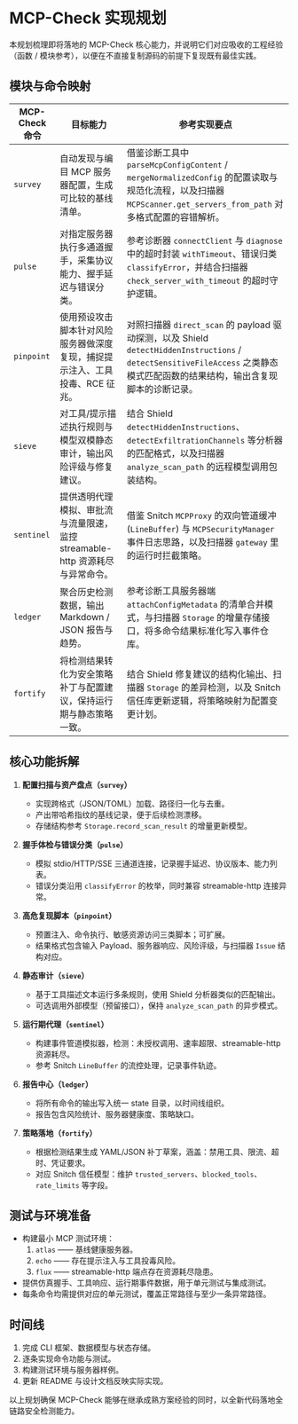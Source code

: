 # MCP-Check 实现规划

本规划梳理即将落地的 MCP-Check 核心能力，并说明它们对应吸收的工程经验（函数 / 模块参考），以便在不直接复制源码的前提下复现既有最佳实践。

## 模块与命令映射

| MCP-Check 命令 | 目标能力 | 参考实现要点 |
| --- | --- | --- |
| `survey` | 自动发现与编目 MCP 服务器配置，生成可比较的基线清单。 | 借鉴诊断工具中 `parseMcpConfigContent` / `mergeNormalizedConfig` 的配置读取与规范化流程，以及扫描器 `MCPScanner.get_servers_from_path` 对多格式配置的容错解析。 |
| `pulse` | 对指定服务器执行多通道握手，采集协议能力、握手延迟与错误分类。 | 参考诊断器 `connectClient` 与 `diagnose` 中的超时封装 `withTimeout`、错误归类 `classifyError`，并结合扫描器 `check_server_with_timeout` 的超时守护逻辑。 |
| `pinpoint` | 使用预设攻击脚本针对风险服务器做深度复现，捕捉提示注入、工具投毒、RCE 征兆。 | 对照扫描器 `direct_scan` 的 payload 驱动探测，以及 Shield `detectHiddenInstructions` / `detectSensitiveFileAccess` 之类静态模式匹配函数的结果结构，输出含复现脚本的诊断记录。 |
| `sieve` | 对工具/提示描述执行规则与模型双模静态审计，输出风险评级与修复建议。 | 结合 Shield `detectHiddenInstructions`、`detectExfiltrationChannels` 等分析器的匹配格式，以及扫描器 `analyze_scan_path` 的远程模型调用包装结构。 |
| `sentinel` | 提供透明代理模拟、审批流与流量限速，监控 streamable-http 资源耗尽与异常命令。 | 借鉴 Snitch `MCPProxy` 的双向管道缓冲 (`LineBuffer`) 与 `MCPSecurityManager` 事件日志思路，以及扫描器 `gateway` 里的运行时拦截策略。 |
| `ledger` | 聚合历史检测数据，输出 Markdown / JSON 报告与趋势。 | 参考诊断工具服务器端 `attachConfigMetadata` 的清单合并模式，与扫描器 `Storage` 的增量存储接口，将多命令结果标准化写入事件仓库。 |
| `fortify` | 将检测结果转化为安全策略补丁与配置建议，保持运行期与静态策略一致。 | 结合 Shield 修复建议的结构化输出、扫描器 `Storage` 的差异检测，以及 Snitch 信任库更新逻辑，将策略映射为配置变更计划。 |

## 核心功能拆解

1. **配置扫描与资产盘点（`survey`）**
   - 实现跨格式（JSON/TOML）加载、路径归一化与去重。
   - 产出带哈希指纹的基线记录，便于后续检测漂移。
   - 存储结构参考 `Storage.record_scan_result` 的增量更新模型。

2. **握手体检与错误分类（`pulse`）**
   - 模拟 stdio/HTTP/SSE 三通道连接，记录握手延迟、协议版本、能力列表。
   - 错误分类沿用 `classifyError` 的枚举，同时兼容 streamable-http 连接异常。

3. **高危复现脚本（`pinpoint`）**
   - 预置注入、命令执行、敏感资源访问三类脚本；可扩展。
   - 结果格式包含输入 Payload、服务器响应、风险评级，与扫描器 `Issue` 结构对应。

4. **静态审计（`sieve`）**
   - 基于工具描述文本运行多条规则，使用 Shield 分析器类似的匹配输出。
   - 可选调用外部模型（预留接口），保持 `analyze_scan_path` 的异步模式。

5. **运行期代理（`sentinel`）**
   - 构建事件管道模拟器，检测：未授权调用、速率超限、streamable-http 资源耗尽。
   - 参考 Snitch `LineBuffer` 的流控处理，记录事件轨迹。

6. **报告中心（`ledger`）**
   - 将所有命令的输出写入统一 state 目录，以时间线组织。
   - 报告包含风险统计、服务器健康度、策略缺口。

7. **策略落地（`fortify`）**
   - 根据检测结果生成 YAML/JSON 补丁草案，涵盖：禁用工具、限流、超时、凭证要求。
   - 对应 Snitch 信任模型：维护 `trusted_servers`、`blocked_tools`、`rate_limits` 等字段。

## 测试与环境准备

- 构建最小 MCP 测试环境：
  1. `atlas` —— 基线健康服务器。
  2. `echo` —— 存在提示注入与工具投毒风险。
  3. `flux` —— streamable-http 端点存在资源耗尽隐患。
- 提供仿真握手、工具响应、运行期事件数据，用于单元测试与集成测试。
- 每条命令均需提供对应的单元测试，覆盖正常路径与至少一条异常路径。

## 时间线

1. 完成 CLI 框架、数据模型与状态存储。
2. 逐条实现命令功能与测试。
3. 构建测试环境与服务器样例。
4. 更新 README 与设计文档反映实际实现。

以上规划确保 MCP-Check 能够在继承成熟方案经验的同时，以全新代码落地全链路安全检测能力。
